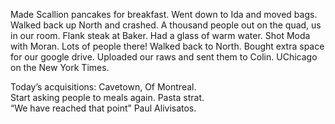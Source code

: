 Made Scallion pancakes for breakfast. Went down to Ida and moved bags. Walked back up North and crashed. A thousand people out on the quad, us in our room. Flank steak at Baker. Had a glass of warm water. Shot Moda with Moran. Lots of people there\! Walked back to North. Bought extra space for our google drive. Uploaded our raws and sent them to Colin. UChicago on the New York Times.   
   
Today’s acquisitions: Cavetown, Of Montreal.  
Start asking people to meals again. Pasta strat.  
“We have reached that point” Paul Alivisatos.

